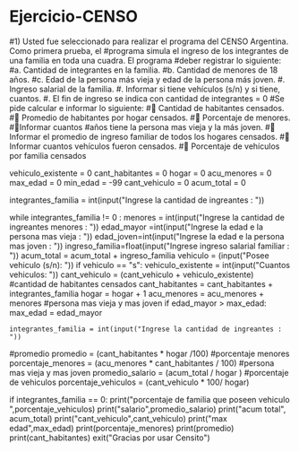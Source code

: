 # Ejercicio-CENSO
#1) Usted fue seleccionado para realizar el programa del CENSO Argentina. Como primera prueba, el 
#programa simula el ingreso de los integrantes de una familia en toda una cuadra. El programa 
#deber registrar lo siguiente:
#a. Cantidad de integrantes en la familia. 
#b. Cantidad de menores de 18 años.
#c. Edad de la persona más vieja y edad de la persona más joven.
#. Ingreso salarial de la familia.
#. Informar si tiene vehículos (s/n) y si tiene, cuantos.
#. El fin de ingreso se indica con cantidad de integrantes = 0
#Se pide calcular e informar lo siguiente: 
# Cantidad de habitantes censados. 
# Promedio de habitantes por hogar censados. 
# Porcentaje de menores. 
#Informar cuantos #años tiene la persona mas vieja y la más joven. 
# Informar el promedio de ingreso familiar de todos los hogares censados. 
# Informar cuantos vehículos fueron censados. 
# Porcentaje de vehículos por familia censados

vehiculo_existente = 0
cant_habitantes = 0
hogar = 0
acu_menores = 0
max_edad = 0
min_edad = -99
cant_vehiculo = 0
acum_total = 0

integrantes_familia = int(input("Ingrese la cantidad de ingreantes : "))

while integrantes_familia != 0 :
    menores = int(input("Ingrese la cantidad de ingreantes menores : "))
    edad_mayor =int(input("Ingrese la edad e la persona mas vieja : "))
    edad_joven=int(input("Ingrese la edad e la persona mas joven : "))
    ingreso_familia=float(input("Ingrese ingreso salarial familiar : "))
    acum_total = acum_total + ingreso_familia
    vehiculo = (input("Posee vehiculo (s/n): "))
    if vehiculo == "s":
        vehiculo_existente = int(input("Cuantos vehiculos: "))
        cant_vehiculo = (cant_vehiculo + vehiculo_existente)
    #cantidad de habitantes censados
    cant_habitantes = cant_habitantes + integrantes_familia
    hogar = hogar + 1
    acu_menores = acu_menores + menores
    #persona mas vieja y mas joven
    if edad_mayor > max_edad:
        max_edad = edad_mayor

    integrantes_familia = int(input("Ingrese la cantidad de ingreantes : "))

#promedio
promedio = (cant_habitantes * hogar /100)
#porcentaje menores
porcentaje_menores = (acu_menores * cant_habitantes / 100)
#persona mas vieja y mas joven
promedio_salario = (acum_total / hogar )
#porcentaje de vehiculos
porcentaje_vehiculos = (cant_vehiculo * 100/ hogar)

if integrantes_familia == 0:
    print("porcentaje de familia que poseen vehiculo ",porcentaje_vehiculos)
    print("salario",promedio_salario)
    print("acum total", acum_total)
    print("cant_vehiculo",cant_vehiculo)
    print("max edad",max_edad)
    print(porcentaje_menores)
    print(promedio)
    print(cant_habitantes)
    exit("Gracias por usar Censito")
